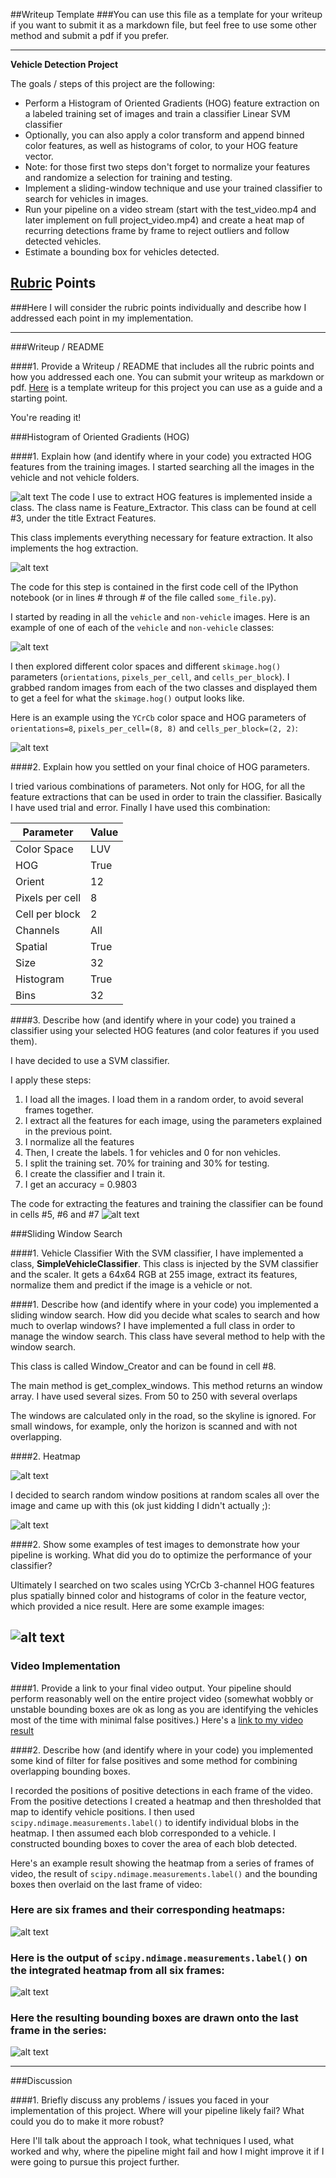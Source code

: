 ##Writeup Template
###You can use this file as a template for your writeup if you want to submit it as a markdown file, but feel free to use some other method and submit a pdf if you prefer.

---

**Vehicle Detection Project**

The goals / steps of this project are the following:

* Perform a Histogram of Oriented Gradients (HOG) feature extraction on a labeled training set of images and train a classifier Linear SVM classifier
* Optionally, you can also apply a color transform and append binned color features, as well as histograms of color, to your HOG feature vector. 
* Note: for those first two steps don't forget to normalize your features and randomize a selection for training and testing.
* Implement a sliding-window technique and use your trained classifier to search for vehicles in images.
* Run your pipeline on a video stream (start with the test_video.mp4 and later implement on full project_video.mp4) and create a heat map of recurring detections frame by frame to reject outliers and follow detected vehicles.
* Estimate a bounding box for vehicles detected.

[//]: # (Image References)
[car-notcar]: ./output_images/car-notcar.png
[car-notcar-hog]: ./output_images/car-notcar-hog.png
[features]: ./output_images/features.png
[windows]: ./output_images/image_with_windows.png
[image1]: ./examples/car_not_car.png
[image2]: ./examples/HOG_example.jpg
[image3]: ./examples/sliding_windows.jpg
[image4]: ./examples/sliding_window.jpg
[image5]: ./examples/bboxes_and_heat.png
[image6]: ./examples/labels_map.png
[image7]: ./examples/output_bboxes.png
[video1]: ./project_video.mp4

## [Rubric](https://review.udacity.com/#!/rubrics/513/view) Points
###Here I will consider the rubric points individually and describe how I addressed each point in my implementation.  

---
###Writeup / README

####1. Provide a Writeup / README that includes all the rubric points and how you addressed each one.  You can submit your writeup as markdown or pdf.  [Here](https://github.com/udacity/CarND-Vehicle-Detection/blob/master/writeup_template.md) is a template writeup for this project you can use as a guide and a starting point.  

You're reading it!

###Histogram of Oriented Gradients (HOG)

####1. Explain how (and identify where in your code) you extracted HOG features from the training images.
I started searching all the images in the vehicle and not vehicle folders.

![alt text][car-notcar]
The code I use to extract HOG features is implemented inside a class. The class name is Feature_Extractor. This class can be found at cell #3, under the title Extract Features.

This class implements everything necessary for feature extraction. It also implements the hog extraction.

![alt text][car-notcar-hog]


The code for this step is contained in the first code cell of the IPython notebook (or in lines # through # of the file called `some_file.py`).  

I started by reading in all the `vehicle` and `non-vehicle` images.  Here is an example of one of each of the `vehicle` and `non-vehicle` classes:

![alt text][image1]

I then explored different color spaces and different `skimage.hog()` parameters (`orientations`, `pixels_per_cell`, and `cells_per_block`).  I grabbed random images from each of the two classes and displayed them to get a feel for what the `skimage.hog()` output looks like.

Here is an example using the `YCrCb` color space and HOG parameters of `orientations=8`, `pixels_per_cell=(8, 8)` and `cells_per_block=(2, 2)`:


![alt text][image2]

####2. Explain how you settled on your final choice of HOG parameters.

I tried various combinations of parameters. Not only for HOG, for all the feature extractions that can be used in order to train the classifier. Basically I have used trial and error.
Finally I have used this combination:

| Parameter       | Value |
|-----------------|-------|
| Color Space     | LUV   |
| HOG             | True  |
| Orient          | 12    |
| Pixels per cell | 8     |
| Cell per block  | 2     |
| Channels        | All   |
| Spatial         | True  |
| Size            | 32    |
| Histogram       | True  |
| Bins            | 32    |


####3. Describe how (and identify where in your code) you trained a classifier using your selected HOG features (and color features if you used them).

I have decided to use a SVM classifier.

I apply these steps:

1. I load all the images. I load them in a random order, to avoid several frames together.
2. I extract all the features for each image, using the parameters explained in the previous point.
3. I normalize all the features
4. Then, I create the labels. 1 for vehicles and 0 for non vehicles.
5. I split the training set. 70% for training and 30% for testing.
6. I create the classifier and I train it.
7. I get an accuracy = 0.9803



The code for extracting the features and training the classifier can be found in cells #5, #6 and #7
![alt text][features]


###Sliding Window Search

####1. Vehicle Classifier
With the SVM classifier, I have implemented a class, **SimpleVehicleClassifier**. This class is injected by the SVM classifier and the scaler. It gets a 64x64 RGB at 255 image, extract its features, normalize them and predict if the image is a vehicle or not.


####1. Describe how (and identify where in your code) you implemented a sliding window search.  How did you decide what scales to search and how much to overlap windows?
I have implemented a full class in order to manage the window search. This class have several method to help with the window search.

This class is called Window_Creator and can be found in cell #8.

The main method is get_complex_windows. This method returns an window array. I have used several sizes. From 50 to 250 with several overlaps

The windows are calculated only in the road, so the skyline is ignored. For small windows, for example, only the horizon is scanned and with not overlapping.


####2. Heatmap

![alt text][windows]

I decided to search random window positions at random scales all over the image and came up with this (ok just kidding I didn't actually ;):

![alt text][image3]

####2. Show some examples of test images to demonstrate how your pipeline is working.  What did you do to optimize the performance of your classifier?

Ultimately I searched on two scales using YCrCb 3-channel HOG features plus spatially binned color and histograms of color in the feature vector, which provided a nice result.  Here are some example images:

![alt text][image4]
---

### Video Implementation

####1. Provide a link to your final video output.  Your pipeline should perform reasonably well on the entire project video (somewhat wobbly or unstable bounding boxes are ok as long as you are identifying the vehicles most of the time with minimal false positives.)
Here's a [link to my video result](./project_video.mp4)


####2. Describe how (and identify where in your code) you implemented some kind of filter for false positives and some method for combining overlapping bounding boxes.

I recorded the positions of positive detections in each frame of the video.  From the positive detections I created a heatmap and then thresholded that map to identify vehicle positions.  I then used `scipy.ndimage.measurements.label()` to identify individual blobs in the heatmap.  I then assumed each blob corresponded to a vehicle.  I constructed bounding boxes to cover the area of each blob detected.  

Here's an example result showing the heatmap from a series of frames of video, the result of `scipy.ndimage.measurements.label()` and the bounding boxes then overlaid on the last frame of video:

### Here are six frames and their corresponding heatmaps:

![alt text][image5]

### Here is the output of `scipy.ndimage.measurements.label()` on the integrated heatmap from all six frames:
![alt text][image6]

### Here the resulting bounding boxes are drawn onto the last frame in the series:
![alt text][image7]



---

###Discussion

####1. Briefly discuss any problems / issues you faced in your implementation of this project.  Where will your pipeline likely fail?  What could you do to make it more robust?

Here I'll talk about the approach I took, what techniques I used, what worked and why, where the pipeline might fail and how I might improve it if I were going to pursue this project further.  

